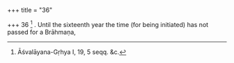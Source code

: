+++
title = "36"

+++
36 [^9] . Until the sixteenth year the time (for being initiated) has not passed for a Brāhmaṇa,


[^9]:  Āśvalāyana-Gṛhya I, 19, 5 seqq. &c.
